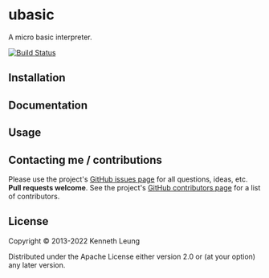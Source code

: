 # ubasic

A micro basic interpreter.

[![Build Status](https://travis-ci.org/llnek/ubasic.svg?branch=master)](https://travis-ci.org/llnek/ubasic)


## Installation


## Documentation


## Usage


## Contacting me / contributions

Please use the project's [GitHub issues page] for all questions, ideas, etc. **Pull requests welcome**. See the project's [GitHub contributors page] for a list of contributors.

## License

Copyright © 2013-2022 Kenneth Leung

Distributed under the Apache License either version 2.0 or (at
your option) any later version.

<!--- links (repos) -->
[CHANGELOG]: https://github.com/llnek/ubasic/releases
[GitHub issues page]: https://github.com/llnek/ubasic/issues
[GitHub contributors page]: https://github.com/llnek/ubasic/graphs/contributors



